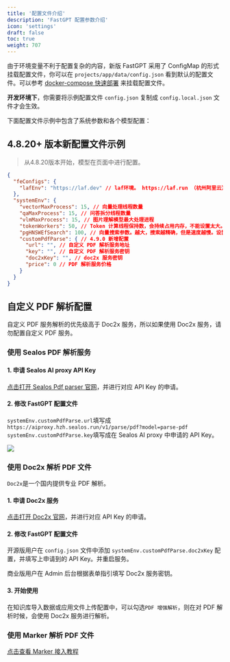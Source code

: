 ```yaml
---
title: '配置文件介绍'
description: 'FastGPT 配置参数介绍'
icon: 'settings'
draft: false
toc: true
weight: 707
---
```


由于环境变量不利于配置复杂的内容，新版 FastGPT 采用了 ConfigMap 的形式挂载配置文件，你可以在 `projects/app/data/config.json` 看到默认的配置文件。可以参考 [docker-compose 快速部署](/docs/development/docker/) 来挂载配置文件。

**开发环境下**，你需要将示例配置文件 `config.json` 复制成 `config.local.json` 文件才会生效。  

下面配置文件示例中包含了系统参数和各个模型配置：

## 4.8.20+ 版本新配置文件示例
> 从4.8.20版本开始，模型在页面中进行配置。
```json
{
  "feConfigs": {
    "lafEnv": "https://laf.dev" // laf环境。 https://laf.run （杭州阿里云） ,或者私有化的laf环境。如果使用 Laf openapi 功能，需要最新版的 laf 。
  },
  "systemEnv": {
    "vectorMaxProcess": 15, // 向量处理线程数量
    "qaMaxProcess": 15, // 问答拆分线程数量
    "vlmMaxProcess": 15, // 图片理解模型最大处理进程
    "tokenWorkers": 50, // Token 计算线程保持数，会持续占用内存，不能设置太大。
    "pgHNSWEfSearch": 100, // 向量搜索参数。越大，搜索越精确，但是速度越慢。设置为100，有99%+精度。
    "customPdfParse": { // 4.9.0 新增配置
      "url": "", // 自定义 PDF 解析服务地址
      "key": "", // 自定义 PDF 解析服务密钥
      "doc2xKey": "", // doc2x 服务密钥
      "price": 0 // PDF 解析服务价格
    }
  }
}
```

## 自定义 PDF 解析配置

自定义 PDF 服务解析的优先级高于 Doc2x 服务，所以如果使用 Doc2x 服务，请勿配置自定义 PDF 服务。

### 使用 Sealos PDF 解析服务

#### 1. 申请 Sealos AI proxy API Key

[点击打开 Sealos Pdf parser 官网](https://hzh.sealos.run/?uid=fnWRt09fZP&openapp=system-aiproxy)，并进行对应 API Key 的申请。

#### 2. 修改 FastGPT 配置文件

`systemEnv.customPdfParse.url`填写成`https://aiproxy.hzh.sealos.run/v1/parse/pdf?model=parse-pdf`  
`systemEnv.customPdfParse.key`填写成在 Sealos AI proxy 中申请的 API Key。

![](/imgs/deployconfig-aiproxy.png)

### 使用 Doc2x 解析 PDF 文件

`Doc2x`是一个国内提供专业 PDF 解析。

#### 1. 申请 Doc2x 服务

[点击打开 Doc2x 官网](https://doc2x.noedgeai.com?inviteCode=9EACN2)，并进行对应 API Key 的申请。

#### 2. 修改 FastGPT 配置文件

开源版用户在 `config.json` 文件中添加 `systemEnv.customPdfParse.doc2xKey` 配置，并填写上申请到的 API Key。并重启服务。

商业版用户在 Admin 后台根据表单指引填写 Doc2x 服务密钥。

#### 3. 开始使用

在知识库导入数据或应用文件上传配置中，可以勾选`PDF 增强解析`，则在对 PDF 解析时候，会使用 Doc2x 服务进行解析。

### 使用 Marker 解析 PDF 文件

[点击查看 Marker 接入教程](/docs/development/custom-models/marker)